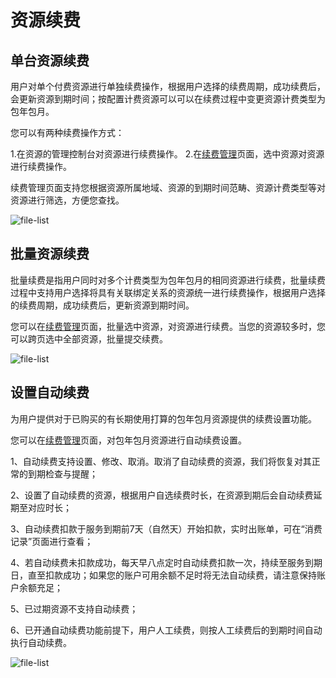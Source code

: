 # 资源续费
## 单台资源续费
用户对单个付费资源进行单独续费操作，根据用户选择的续费周期，成功续费后，会更新资源到期时间；按配置计费资源可以可以在续费过程中变更资源计费类型为包年包月。

您可以有两种续费操作方式：

1.在资源的管理控制台对资源进行续费操作。
2.在[续费管理](https://renewal-console.jdcloud.com/renew)页面，选中资源对资源进行续费操作。

续费管理页面支持您根据资源所属地域、资源的到期时间范畴、资源计费类型等对资源进行筛选，方便您查找。

![file-list](https://github.com/jdcloudcom/cn/blob/edit/image/Charge/%E7%BB%AD%E8%B4%B91.png)

## 批量资源续费
批量续费是指用户同时对多个计费类型为包年包月的相同资源进行续费，批量续费过程中支持用户选择将具有关联绑定关系的资源统一进行续费操作，根据用户选择的续费周期，成功续费后，更新资源到期时间。

您可以在[续费管理](https://renewal-console.jdcloud.com/renew)页面，批量选中资源，对资源进行续费。当您的资源较多时，您可以跨页选中全部资源，批量提交续费。

![file-list](https://github.com/jdcloudcom/cn/blob/edit/image/Charge/%E7%BB%AD%E8%B4%B92.jpg)

## 设置自动续费
 为用户提供对于已购买的有长期使用打算的包年包月资源提供的续费设置功能。

您可以在[续费管理](https://renewal-console.jdcloud.com/renew)页面，对包年包月资源进行自动续费设置。

1、自动续费支持设置、修改、取消。取消了自动续费的资源，我们将恢复对其正常的到期检查与提醒；

2、设置了自动续费的资源，根据用户自选续费时长，在资源到期后会自动续费延期至对应时长；

3、自动续费扣款于服务到期前7天（自然天）开始扣款，实时出账单，可在“消费记录”页面进行查看；

4、若自动续费未扣款成功，每天早八点定时自动续费扣款一次，持续至服务到期日，直至扣款成功；如果您的账户可用余额不足时将无法自动续费，请注意保持账户余额充足；

5、已过期资源不支持自动续费；

6、已开通自动续费功能前提下，用户人工续费，则按人工续费后的到期时间自动执行自动续费。

![file-list](https://github.com/jdcloudcom/cn/blob/edit/image/Charge/%E7%BB%AD%E8%B4%B93.jpg)
